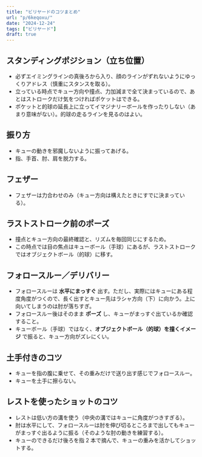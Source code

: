 ```yaml
---
title: "ビリヤードのコツまとめ"
url: "p/6keqoxu/"
date: "2024-12-24"
tags: ["ビリヤード"]
draft: true
---
```


スタンディングポジション（立ち位置）
----

- 必ずエイミングラインの真後ろから入り、顔のラインがずれないようにゆっくりアドレス（慎重にスタンスを取る）。
- 立っている時点でキュー方向や撞点、力加減まで全て決まっているので、あとはストロークだけ気をつければポケットはできる。
- ポケットと的球の延長上に立ってイマジナリーボールを作ったりしない（あまり意味がない）。的球の走るラインを見るのはよい。

振り方
----

- キューの動きを邪魔しないように振ってあげる。
- 指、手首、肘、肩を脱力する。


フェザー
----

- フェザーは力合わせのみ（キュー方向は構えたときにすでに決まっている）。


ラストストローク前のポーズ
----

- 撞点とキュー方向の最終確認と、リズムを毎回同じにするため。
- この時点では目の焦点はキューボール（手球）にあるが、ラストストロークではオブジェクトボール（的球）に移す。


フォロースルー／デリバリー
----

- フォロースルーは **水平にまっすぐ** 出す。ただし、実際にはキューにある程度角度がつくので、長く出すとキュー先はラシャ方向（下）に向かう。上に向いてしまうのは肘が落ちすぎ。
- フォロースルー後はそのまま **ポーズ** し、キューがまっすぐ出ているか確認すること。
- キューボール（手球）ではなく、**オブジェクトボール（的球）を撞くイメージ** で振ると、キュー方向がズレにくい。


土手付きのコツ
----

- キューを指の腹に乗せて、その重みだけで送り出す感じでフォロースルー。
- キューを土手に擦らない。


レストを使ったショットのコツ
----

- レストは低い方の溝を使う（中央の溝ではキューに角度がつきすぎる）。
- 肘は水平にして、フォロースルーは肘を伸び切るところまで出してもキューがまっすぐ出るように振る（そのような肘の動きを練習する）。
- キューのできるだけ後ろを指 2 本で摘んで、キューの重みを活かしてショットする。

